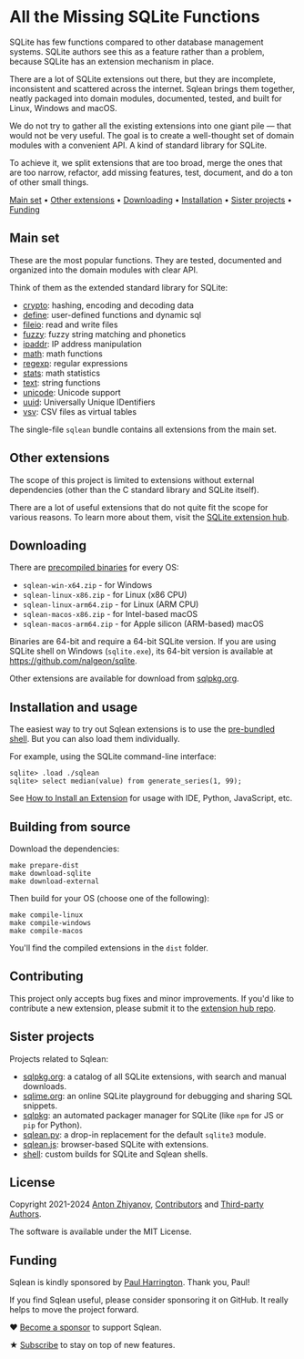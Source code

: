 # All the Missing SQLite Functions

SQLite has few functions compared to other database management systems. SQLite authors see this as a feature rather than a problem, because SQLite has an extension mechanism in place.

There are a lot of SQLite extensions out there, but they are incomplete, inconsistent and scattered across the internet. Sqlean brings them together, neatly packaged into domain modules, documented, tested, and built for Linux, Windows and macOS.

We do not try to gather all the existing extensions into one giant pile — that would not be very useful. The goal is to create a well-thought set of domain modules with a convenient API. A kind of standard library for SQLite.

To achieve it, we split extensions that are too broad, merge the ones that are too narrow, refactor, add missing features, test, document, and do a ton of other small things.

[Main set](#main-set) •
[Other extensions](#other-extensions) •
[Downloading](#downloading) •
[Installation](#installation-and-usage) •
[Sister projects](#sister-projects) •
[Funding](#funding)

## Main set

These are the most popular functions. They are tested, documented and organized into the domain modules with clear API.

Think of them as the extended standard library for SQLite:

-   [crypto](docs/crypto.md): hashing, encoding and decoding data
-   [define](docs/define.md): user-defined functions and dynamic sql
-   [fileio](docs/fileio.md): read and write files
-   [fuzzy](docs/fuzzy.md): fuzzy string matching and phonetics
-   [ipaddr](docs/ipaddr.md): IP address manipulation
-   [math](docs/math.md): math functions
-   [regexp](docs/regexp.md): regular expressions
-   [stats](docs/stats.md): math statistics
-   [text](docs/text.md): string functions
-   [unicode](docs/unicode.md): Unicode support
-   [uuid](docs/uuid.md): Universally Unique IDentifiers
-   [vsv](docs/vsv.md): CSV files as virtual tables

The single-file `sqlean` bundle contains all extensions from the main set.

## Other extensions

The scope of this project is limited to extensions without external dependencies (other than the C standard library and SQLite itself).

There are a lot of useful extensions that do not quite fit the scope for various reasons. To learn more about them, visit the [SQLite extension hub](https://sqlpkg.org/).

## Downloading

There are [precompiled binaries](https://github.com/nalgeon/sqlean/releases/latest) for every OS:

-   `sqlean-win-x64.zip` - for Windows
-   `sqlean-linux-x86.zip` - for Linux (x86 CPU)
-   `sqlean-linux-arm64.zip` - for Linux (ARM CPU)
-   `sqlean-macos-x86.zip` - for Intel-based macOS
-   `sqlean-macos-arm64.zip` - for Apple silicon (ARM-based) macOS

Binaries are 64-bit and require a 64-bit SQLite version. If you are using SQLite shell on Windows (`sqlite.exe`), its 64-bit version is available at https://github.com/nalgeon/sqlite.

Other extensions are available for download from [sqlpkg.org](https://sqlpkg.org/).

## Installation and usage

The easiest way to try out Sqlean extensions is to use the [pre-bundled shell](docs/shell.md). But you can also load them individually.

For example, using the SQLite command-line interface:

```
sqlite> .load ./sqlean
sqlite> select median(value) from generate_series(1, 99);
```

See [How to Install an Extension](docs/install.md) for usage with IDE, Python, JavaScript, etc.

## Building from source

Download the dependencies:

```
make prepare-dist
make download-sqlite
make download-external
```

Then build for your OS (choose one of the following):

```
make compile-linux
make compile-windows
make compile-macos
```

You'll find the compiled extensions in the `dist` folder.

## Contributing

This project only accepts bug fixes and minor improvements. If you'd like to contribute a new extension, please submit it to the [extension hub repo](https://github.com/nalgeon/sqlpkg/).

## Sister projects

Projects related to Sqlean:

-   [sqlpkg.org](https://sqlpkg.org/): a catalog of all SQLite extensions, with search and manual downloads.
-   [sqlime.org](https://sqlime.org/): an online SQLite playground for debugging and sharing SQL snippets.
-   [sqlpkg](https://github.com/nalgeon/sqlpkg-cli): an automated packager manager for SQLite (like `npm` for JS or `pip` for Python).
-   [sqlean.py](https://github.com/nalgeon/sqlean.py): a drop-in replacement for the default `sqlite3` module.
-   [sqlean.js](https://github.com/nalgeon/sqlean.js): browser-based SQLite with extensions.
-   [shell](https://github.com/nalgeon/sqlite): custom builds for SQLite and Sqlean shells.

## License

Copyright 2021-2024 [Anton Zhiyanov](https://antonz.org/), [Contributors](https://github.com/nalgeon/sqlean/graphs/contributors) and [Third-party Authors](docs/third-party.md).

The software is available under the MIT License.

## Funding

Sqlean is kindly sponsored by [Paul Harrington](https://github.com/phrrngtn). Thank you, Paul!

If you find Sqlean useful, please consider sponsoring it on GitHub. It really helps to move the project forward.

♥ [Become a sponsor](https://github.com/sponsors/nalgeon) to support Sqlean.

★ [Subscribe](https://antonz.org/subscribe/) to stay on top of new features.
